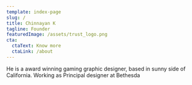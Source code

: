 ```yaml
---
template: index-page
slug: /
title: Chinnayan K
tagline: Founder
featuredImage: /assets/trust_logo.png
cta:
  ctaText: Know more
  ctaLink: /about
---
```


He is a award winning gaming graphic designer, based in sunny side of California. Working as Principal designer at Bethesda
